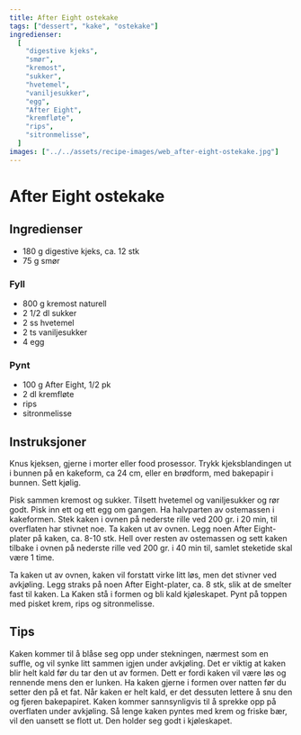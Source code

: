 ```yaml
---
title: After Eight ostekake
tags: ["dessert", "kake", "ostekake"]
ingredienser:
  [
    "digestive kjeks",
    "smør",
    "kremost",
    "sukker",
    "hvetemel",
    "vaniljesukker",
    "egg",
    "After Eight",
    "kremfløte",
    "rips",
    "sitronmelisse",
  ]
images: ["../../assets/recipe-images/web_after-eight-ostekake.jpg"]
---
```


# After Eight ostekake

## Ingredienser

- 180 g digestive kjeks, ca. 12 stk
- 75 g smør

### Fyll

- 800 g kremost naturell
- 2 1/2 dl sukker
- 2 ss hvetemel
- 2 ts vaniljesukker
- 4 egg

### Pynt

- 100 g After Eight, 1/2 pk
- 2 dl kremfløte
- rips
- sitronmelisse

## Instruksjoner

Knus kjeksen, gjerne i morter eller food prosessor. Trykk kjeksblandingen ut i bunnen på en kakeform, ca 24 cm, eller en brødform, med bakepapir i bunnen. Sett kjølig.

Pisk sammen kremost og sukker. Tilsett hvetemel og vaniljesukker og rør godt. Pisk inn ett og ett egg om gangen. Ha halvparten av ostemassen i kakeformen. Stek kaken i ovnen på nederste rille ved 200 gr. i 20 min, til overflaten har stivnet noe. Ta kaken ut av ovnen. Legg noen After Eight-plater på kaken, ca. 8-10 stk. Hell over resten av ostemassen og sett kaken tilbake i ovnen på nederste rille ved 200 gr. i 40 min til, samlet steketide skal være 1 time.

Ta kaken ut av ovnen, kaken vil forstatt virke litt løs, men det stivner ved avkjøling. Legg straks på noen After Eight-plater, ca. 8 stk, slik at de smelter fast til kaken. La Kaken stå i formen og bli kald kjøleskapet. Pynt på toppen med pisket krem, rips og sitronmelisse.

## Tips

Kaken kommer til å blåse seg opp under stekningen, nærmest som en suffle, og vil synke litt sammen igjen under avkjøling. Det er viktig at kaken blir helt kald før du tar den ut av formen. Dett er fordi kaken vil være løs og rennende mens den er lunken. Ha kaken gjerne i formen over natten før du setter den på et fat. Når kaken er helt kald, er det dessuten lettere å snu den og fjeren bakepapiret. Kaken kommer sannsynligvis til å sprekke opp på overflaten under avkjøling. Så lenge kaken pyntes med krem og friske bær, vil den uansett se flott ut. Den holder seg godt i kjøleskapet.
